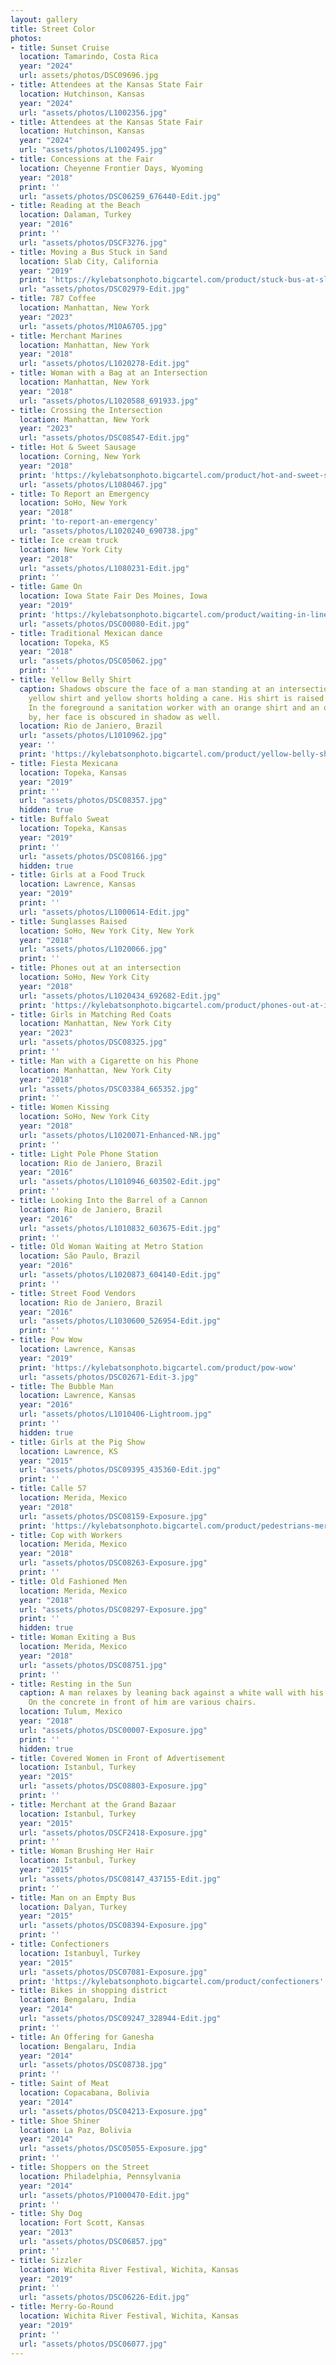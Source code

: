 ```yaml
---
layout: gallery
title: Street Color
photos:
- title: Sunset Cruise
  location: Tamarindo, Costa Rica
  year: "2024"
  url: assets/photos/DSC09696.jpg
- title: Attendees at the Kansas State Fair
  location: Hutchinson, Kansas
  year: "2024"
  url: "assets/photos/L1002356.jpg"
- title: Attendees at the Kansas State Fair
  location: Hutchinson, Kansas
  year: "2024"
  url: "assets/photos/L1002495.jpg"
- title: Concessions at the Fair
  location: Cheyenne Frontier Days, Wyoming
  year: "2018"
  print: ''
  url: "assets/photos/DSC06259_676440-Edit.jpg"
- title: Reading at the Beach
  location: Dalaman, Turkey
  year: "2016"
  print: ''
  url: "assets/photos/DSCF3276.jpg"
- title: Moving a Bus Stuck in Sand
  location: Slab City, California
  year: "2019"
  print: 'https://kylebatsonphoto.bigcartel.com/product/stuck-bus-at-slab-city'
  url: "assets/photos/DSC02979-Edit.jpg"
- title: 787 Coffee
  location: Manhattan, New York
  year: "2023"
  url: "assets/photos/M10A6705.jpg"
- title: Merchant Marines
  location: Manhattan, New York
  year: "2018"
  url: "assets/photos/L1020278-Edit.jpg"
- title: Woman with a Bag at an Intersection
  location: Manhattan, New York
  year: "2018"
  url: "assets/photos/L1020588_691933.jpg"
- title: Crossing the Intersection
  location: Manhattan, New York
  year: "2023"
  url: "assets/photos/DSC08547-Edit.jpg"
- title: Hot & Sweet Sausage
  location: Corning, New York
  year: "2018"
  print: 'https://kylebatsonphoto.bigcartel.com/product/hot-and-sweet-sausage'
  url: "assets/photos/L1080467.jpg"
- title: To Report an Emergency
  location: SoHo, New York
  year: "2018"
  print: 'to-report-an-emergency'
  url: "assets/photos/L1020240_690738.jpg"
- title: Ice cream truck
  location: New York City
  year: "2018"
  url: "assets/photos/L1080231-Edit.jpg"
  print: ''
- title: Game On
  location: Iowa State Fair Des Moines, Iowa
  year: "2019"
  print: 'https://kylebatsonphoto.bigcartel.com/product/waiting-in-line-at-the-fair'
  url: "assets/photos/DSC00080-Edit.jpg"
- title: Traditional Mexican dance
  location: Topeka, KS
  year: "2018"
  url: "assets/photos/DSC05062.jpg"
  print: ''
- title: Yellow Belly Shirt
  caption: Shadows obscure the face of a man standing at an intersection wearing a
    yellow shirt and yellow shorts holding a cane. His shirt is raised over his belly.
    In the foreground a sanitation worker with an orange shirt and an orange hat passes
    by, her face is obscured in shadow as well.
  location: Rio de Janiero, Brazil
  url: "assets/photos/L1010962.jpg"
  year: ''
  print: 'https://kylebatsonphoto.bigcartel.com/product/yellow-belly-shirt'
- title: Fiesta Mexicana
  location: Topeka, Kansas
  year: "2019"
  print: ''
  url: "assets/photos/DSC08357.jpg"
  hidden: true
- title: Buffalo Sweat
  location: Topeka, Kansas
  year: "2019"
  print: ''
  url: "assets/photos/DSC08166.jpg"
  hidden: true
- title: Girls at a Food Truck
  location: Lawrence, Kansas
  year: "2019"
  print: ''
  url: "assets/photos/L1000614-Edit.jpg"
- title: Sunglasses Raised
  location: SoHo, New York City, New York
  year: "2018"
  url: "assets/photos/L1020066.jpg"
  print: ''
- title: Phones out at an intersection
  location: SoHo, New York City
  year: "2018"
  url: "assets/photos/L1020434_692682-Edit.jpg"
  print: 'https://kylebatsonphoto.bigcartel.com/product/phones-out-at-intersection'
- title: Girls in Matching Red Coats
  location: Manhattan, New York City
  year: "2023"
  url: "assets/photos/DSC08325.jpg"
  print: ''
- title: Man with a Cigarette on his Phone
  location: Manhattan, New York City
  year: "2018"
  url: "assets/photos/DSC03384_665352.jpg"
  print: ''
- title: Women Kissing
  location: SoHo, New York City
  year: "2018"
  url: "assets/photos/L1020071-Enhanced-NR.jpg"
  print: ''
- title: Light Pole Phone Station
  location: Rio de Janiero, Brazil
  year: "2016"
  url: "assets/photos/L1010946_603502-Edit.jpg"
  print: ''
- title: Looking Into the Barrel of a Cannon
  location: Rio de Janiero, Brazil
  year: "2016"
  url: "assets/photos/L1010832_603675-Edit.jpg"
  print: ''
- title: Old Woman Waiting at Metro Station
  location: São Paulo, Brazil
  year: "2016"
  url: "assets/photos/L1020873_604140-Edit.jpg"
  print: ''
- title: Street Food Vendors
  location: Rio de Janiero, Brazil
  year: "2016"
  url: "assets/photos/L1030600_526954-Edit.jpg"
  print: ''
- title: Pow Wow
  location: Lawrence, Kansas
  year: "2019"
  print: 'https://kylebatsonphoto.bigcartel.com/product/pow-wow'
  url: "assets/photos/DSC02671-Edit-3.jpg"
- title: The Bubble Man
  location: Lawrence, Kansas
  year: "2016"
  url: "assets/photos/L1010406-Lightroom.jpg"
  print: ''
  hidden: true
- title: Girls at the Pig Show
  location: Lawrence, KS
  year: "2015"
  url: "assets/photos/DSC09395_435360-Edit.jpg"
  print: ''
- title: Calle 57
  location: Merida, Mexico
  year: "2018"
  url: "assets/photos/DSC08159-Exposure.jpg"
  print: 'https://kylebatsonphoto.bigcartel.com/product/pedestrians-merida-mexico'
- title: Cop with Workers
  location: Merida, Mexico
  year: "2018"
  url: "assets/photos/DSC08263-Exposure.jpg"
  print: ''
- title: Old Fashioned Men
  location: Merida, Mexico
  year: "2018"
  url: "assets/photos/DSC08297-Exposure.jpg"
  print: ''
  hidden: true
- title: Woman Exiting a Bus
  location: Merida, Mexico
  year: "2018"
  url: "assets/photos/DSC08751.jpg"
  print: ''
- title: Resting in the Sun
  caption: A man relaxes by leaning back against a white wall with his eyes closed.
    On the concrete in front of him are various chairs.
  location: Tulum, Mexico
  year: "2018"
  url: "assets/photos/DSC00007-Exposure.jpg"
  print: ''
  hidden: true
- title: Covered Women in Front of Advertisement
  location: Istanbul, Turkey
  year: "2015"
  url: "assets/photos/DSC08803-Exposure.jpg"
  print: ''
- title: Merchant at the Grand Bazaar
  location: Istanbul, Turkey
  year: "2015"
  url: "assets/photos/DSCF2418-Exposure.jpg"
  print: ''
- title: Woman Brushing Her Hair
  location: Istanbul, Turkey
  year: "2015"
  url: "assets/photos/DSC08147_437155-Edit.jpg"
  print: ''
- title: Man on an Empty Bus
  location: Dalyan, Turkey
  year: "2015"
  url: "assets/photos/DSC08394-Exposure.jpg"
  print: ''
- title: Confectioners
  location: Istanbuyl, Turkey
  year: "2015"
  url: "assets/photos/DSC07081-Exposure.jpg"
  print: 'https://kylebatsonphoto.bigcartel.com/product/confectioners'
- title: Bikes in shopping district
  location: Bengalaru, India
  year: "2014"
  url: "assets/photos/DSC09247_328944-Edit.jpg"
  print: ''
- title: An Offering for Ganesha
  location: Bengalaru, India
  year: "2014"
  url: "assets/photos/DSC08738.jpg"
  print: ''
- title: Saint of Meat
  location: Copacabana, Bolivia
  year: "2014"
  url: "assets/photos/DSC04213-Exposure.jpg"
- title: Shoe Shiner
  location: La Paz, Bolivia
  year: "2014"
  url: "assets/photos/DSC05055-Exposure.jpg"
  print: ''
- title: Shoppers on the Street
  location: Philadelphia, Pennsylvania
  year: "2014"
  url: "assets/photos/P1000470-Edit.jpg"
  print: ''
- title: Shy Dog
  location: Fort Scott, Kansas
  year: "2013"
  url: "assets/photos/DSC06857.jpg"
  print: ''
- title: Sizzler
  location: Wichita River Festival, Wichita, Kansas
  year: "2019"
  print: ''
  url: "assets/photos/DSC06226-Edit.jpg"
- title: Merry-Go-Round
  location: Wichita River Festival, Wichita, Kansas
  year: "2019"
  print: ''
  url: "assets/photos/DSC06077.jpg"
---
```

